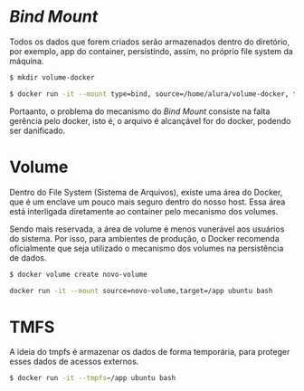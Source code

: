 # *Bind Mount*
Todos os dados que forem criados serão armazenados dentro do diretório, por exemplo, app do container, persistindo, assim, no próprio file system da máquina.

```bash
$ mkdir volume-docker

$ docker run -it --mount type=bind, source=/home/alura/volume-docker, target=/app ubuntu bash
```

Portaanto, o problema do mecanismo do *Bind Mount* consiste na falta gerência pelo docker, isto é, o arquivo é alcançável for do docker, podendo ser danificado.

# Volume

Dentro do File System (Sistema de Arquivos), existe uma área do Docker, que é um enclave um pouco mais seguro dentro do nosso host. Essa área está interligada diretamente ao container pelo mecanismo dos volumes. 

Sendo mais reservada, a área de volume é menos vunerável aos usuários do sistema. Por isso, para ambientes de produção, o Docker recomenda oficialmente que seja utilizado o mecanismo dos volumes na persistência de dados.

```bash
$ docker volume create novo-volume

docker run -it --mount source=novo-volume,target=/app ubuntu bash
```

# TMFS
A ideia do tmpfs é armazenar os dados de forma temporária, para proteger esses dados de acessos externos. 
```bash
$ docker run -it --tmpfs=/app ubuntu bash
```